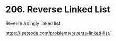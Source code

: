 # 206. Reverse Linked List

Reverse a singly linked list.

<https://leetcode.com/problems/reverse-linked-list/>
